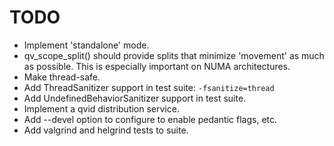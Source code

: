 # TODO

* Implement 'standalone' mode.
* qv_scope_split() should provide splits that minimize 'movement' as much as
    possible. This is especially important on NUMA architectures.
* Make thread-safe.
* Add ThreadSanitizer support in test suite: `-fsanitize=thread`
* Add UndefinedBehaviorSanitizer support in test suite.
* Implement a qvid distribution service.
* Add --devel option to configure to enable pedantic flags, etc.
* Add valgrind and helgrind tests to suite.
